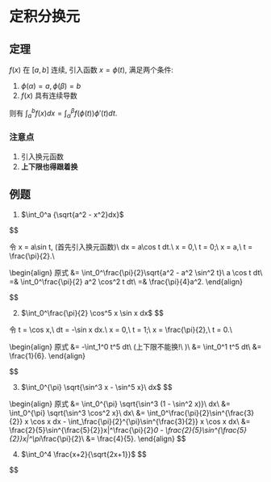 # 定积分换元
## 定理
$f(x)$ 在 $[a, b]$ 连续, 引入函数 $x = \phi(t)$, 满足两个条件:
1. $\phi(\alpha) = a, \phi(\beta) = b$
2. $f(x)$ 具有连续导数

则有 $\int_a^b f(x)dx = \int_{\alpha}^{\beta}f(\phi(t))\phi'(t)dt$.

### 注意点
1. 引入换元函数
2. **上下限也得跟着换**

## 例题
1. $\int_0^a {\sqrt{a^2 - x^2}dx}$

$$

令 x = a\sin t, (首先引入换元函数)\\
dx = a\cos t dt.\\
x = 0,\ t = 0;\ x = a,\ t = \frac{\pi}{2}.\\

\begin{align}
原式 &= \int_0^\frac{\pi}{2}\sqrt{a^2 - a^2 \sin^2 t}\ a \cos t dt\\
=& \int_0^\frac{\pi}{2} a^2 \cos^2 t dt\\
=& \frac{\pi}{4}a^2.
\end{align}

$$

2. $\int_0^\frac{\pi}{2} \cos^5 x \sin x dx$
$$

令 t = \cos x,\\
dt = -\sin x dx.\\
x = 0,\ t = 1;\ x = \frac{\pi}{2},\ t = 0.\\

\begin{align}
原式 &= -\int_1^0 t^5 dt\ (上下限不能换!\ )\\
&= \int_0^1 t^5 dt\\
&= \frac{1}{6}.
\end{align}

$$

3. $\int_0^{\pi} \sqrt{\sin^3 x - \sin^5 x}\ dx$
$$

\begin{align}
原式 &= \int_0^{\pi} \sqrt{\sin^3 (1 - \sin^2 x)}\ dx\\
&= \int_0^{\pi} \sqrt{\sin^3 \cos^2 x}\ dx\\
&= \int_0^\frac{\pi}{2}\sin^{\frac{3}{2}} x \cos x dx - \int_\frac{\pi}{2}^{\pi}\sin^{\frac{3}{2}} x \cos x dx\\
&= \frac{2}{5}\sin^{\frac{5}{2}}x|^\frac{\pi}{2}_0 - \frac{2}{5}\sin^{\frac{5}{2}}x|^\pi_\frac{\pi}{2}\\
&= \frac{4}{5}.
\end{align}
$$

4. $\int_0^4 \frac{x+2}{\sqrt{2x+1}}$
$$



$$